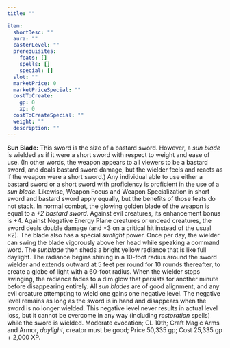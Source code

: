 ```yaml
---
title: ""

item:
  shortDesc: ""
  aura: ""
  casterLevel: ""
  prerequisites:
    feats: []
    spells: []
    special: []
  slot: ""
  marketPrice: 0
  marketPriceSpecial: ""
  costToCreate:
    gp: 0
    xp: 0
  costToCreateSpecial: ""
  weight: ""
  description: ""
---
```

<p id="sun-blade"><strong>Sun Blade:</strong> This sword is the size of a bastard sword. However, a <em>sun blade</em> is wielded as if it were a short sword with respect to weight and ease of use. (In other words, the weapon appears to all viewers to be a bastard sword, and deals bastard sword damage, but the wielder feels and reacts as if the weapon were a short sword.) Any individual able to use either a bastard sword or a short sword with proficiency is proficient in the use of a <em>sun blade</em>. Likewise, Weapon Focus and Weapon Specialization in short sword and bastard sword apply equally, but the benefits of those feats do not stack.
In normal combat, the glowing golden blade of the weapon is equal to a <em>+2 bastard sword</em>. Against evil creatures, its enhancement bonus is +4. Against Negative Energy Plane creatures or undead creatures, the sword deals double damage (and &times;3 on a critical hit instead of the usual &times;2).
The blade also has a special <em>sunlight</em> power. Once per day, the wielder can swing the blade vigorously above her head while speaking a command word. The <em>sunblade</em> then sheds a bright yellow radiance that is like full daylight. The radiance begins shining in a 10-foot radius around the sword wielder and extends outward at 5 feet per round for 10 rounds thereafter, to create a globe of light with a 60-foot radius. When the wielder stops swinging, the radiance fades to a dim glow that persists for another minute before disappearing entirely. All <em>sun blades</em> are of good alignment, and any evil creature attempting to wield one gains one negative level. The negative level remains as long as the sword is in hand and disappears when the sword is no longer wielded. This negative level never results in actual level loss, but it cannot be overcome in any way (including <em>restoration</em> spells) while the sword is wielded.
Moderate evocation; CL 10th; Craft Magic Arms and Armor, <em>daylight</em>, creator must be good; Price 50,335 gp; Cost 25,335 gp + 2,000 XP.

